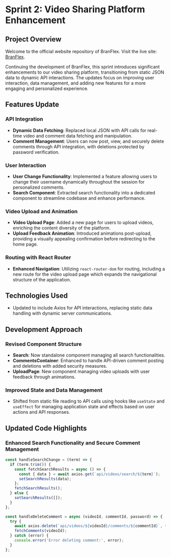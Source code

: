 # Sprint 2: Video Sharing Platform Enhancement

## Project Overview

Welcome to the official website repository of BranFlex. Visit the live site: [BranFlex](https://brainflixalex.netlify.app/).

Continuing the development of BranFlex, this sprint introduces significant enhancements to our video sharing platform, transitioning from static JSON data to dynamic API interactions. The updates focus on improving user interaction, data management, and adding new features for a more engaging and personalized experience.

## Features Update

### API Integration
- **Dynamic Data Fetching**: Replaced local JSON with API calls for real-time video and comment data fetching and manipulation.
- **Comment Management**: Users can now post, view, and securely delete comments through API integration, with deletions protected by password verification.

### User Interaction
- **User Change Functionality**: Implemented a feature allowing users to change their username dynamically throughout the session for personalized comments.
- **Search Component**: Extracted search functionality into a dedicated component to streamline codebase and enhance performance.

### Video Upload and Animation
- **Video Upload Page**: Added a new page for users to upload videos, enriching the content diversity of the platform.
- **Upload Feedback Animation**: Introduced animations post-upload, providing a visually appealing confirmation before redirecting to the home page.

### Routing with React Router
- **Enhanced Navigation**: Utilizing `react-router-dom` for routing, including a new route for the video upload page which expands the navigational structure of the application.

## Technologies Used
- Updated to include Axios for API interactions, replacing static data handling with dynamic server communications.

## Development Approach

### Revised Component Structure
- **Search**: Now standalone component managing all search functionalities.
- **CommentsContainer**: Enhanced to handle API-driven comment posting and deletions with added security measures.
- **UploadPage**: New component managing video uploads with user feedback through animations.

### Improved State and Data Management
- Shifted from static file reading to API calls using hooks like `useState` and `useEffect` for managing application state and effects based on user actions and API responses.

## Updated Code Highlights

### Enhanced Search Functionality and Secure Comment Management
```javascript
const handleSearchChange = (term) => {
  if (term.trim()) {
    const fetchSearchResults = async () => {
      const { data } = await axios.get(`api/videos/search/${term}`);
      setSearchResults(data);
    };
    fetchSearchResults();
  } else {
    setSearchResults([]);
  }
};

const handleDeleteComment = async (videoId, commentId, password) => {
  try {
    await axios.delete(`api/videos/${videoId}/comments/${commentId}`, { data: { password } });
    fetchComments(videoId);
  } catch (error) {
    console.error('Error deleting comment:', error);
  }
};


